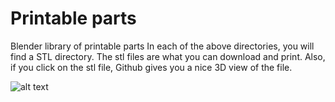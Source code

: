 # Printable parts
Blender library of printable parts
In each of the above directories, you will find a STL directory.  The stl files are what you can download and print.  Also, if you click on the stl file, Github gives you a nice 3D view of the file.

![alt text](https://raw.githubusercontent.com/WillWelker/microgreen-lid/images/microgreen-lid.png "Watering Lid")
